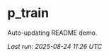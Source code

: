 # p_train

Auto-updating README demo.

<!--START_SECTION:status-->
_Last run: 2025-08-24 11:26 UTC_
<!--END_SECTION:status-->




























































































